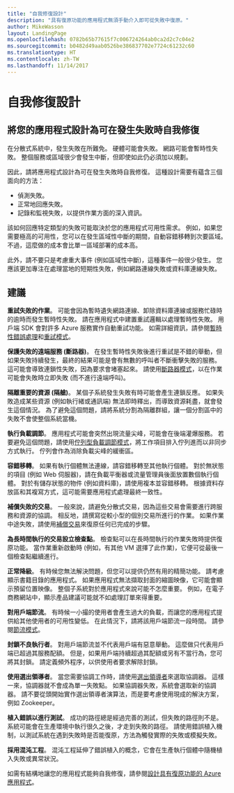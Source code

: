 ```yaml
---
title: "自我修復設計"
description: "具有復原功能的應用程式無須手動介入即可從失敗中復原。"
author: MikeWasson
layout: LandingPage
ms.openlocfilehash: 0782b65b77615f7c006724264ab0ca2d2c7c04e2
ms.sourcegitcommit: b0482d49aab0526be386837702e7724c61232c60
ms.translationtype: HT
ms.contentlocale: zh-TW
ms.lasthandoff: 11/14/2017
---
```

# <a name="design-for-self-healing"></a>自我修復設計

## <a name="design-your-application-to-be-self-healing-when-failures-occur"></a>將您的應用程式設計為可在發生失敗時自我修復

在分散式系統中，發生失敗在所難免。 硬體可能會失敗。 網路可能會暫時性失敗。 整個服務或區域很少會發生中斷，但即使如此仍必須加以規劃。

因此，請將應用程式設計為可在發生失敗時自我修復。 這種設計需要有蘊含三個面向的方法：

- 偵測失敗。
- 正常地回應失敗。
- 記錄和監視失敗，以提供作業方面的深入資訊。

該如何回應特定類型的失敗可能取決於您的應用程式可用性需求。 例如，如果您需要極高的可用性，您可以在發生區域性中斷的期間，自動容錯移轉到次要區域。 不過，這麼做的成本會比單一區域部署的成本高。 

此外，請不要只是考慮重大事件 (例如區域性中斷)，這種事件一般很少發生。 您應該更加專注在處理當地的短期性失敗，例如網路連線失敗或資料庫連線失敗。

## <a name="recommendations"></a>建議

**重試失敗的作業**。 可能會因為暫時遺失網路連線、卸除資料庫連線或服務忙碌時的逾時而發生暫時性失敗。 請在應用程式中建置重試邏輯以處理暫時性失敗。 用戶端 SDK 會對許多 Azure 服務實作自動重試功能。 如需詳細資訊，請參閱[暫時性錯誤處理][transient-fault-handling]和[重試模式][retry]。

**保護失敗的遠端服務 (斷路器)**。 在發生暫時性失敗後進行重試是不錯的舉動，但如果失敗持續發生，最終的結果可能是會有無數的呼叫者不斷衝擊失敗的服務。 這可能會導致連鎖性失敗，因為要求會堵塞起來。 請使用[斷路器模式][circuit-breaker]，以在作業可能會失敗時立即失敗 (而不進行遠端呼叫)。  

**隔離重要的資源 (隔艙)**。 某個子系統發生失敗有時可能會產生連鎖反應。 如果失敗造成某些資源 (例如執行緒或通訊端) 無法即時釋出，而導致資源耗盡，就會發生這個情況。 為了避免這個問題，請將系統分割為隔離群組，讓一個分割區中的失敗不會使整個系統當機。  

**執行負載調節**。 應用程式可能會突然出現流量尖峰，可能會在後端灌爆服務。 若要避免這個問題，請使用[佇列型負載調節模式][load-level]，將工作項目排入佇列進而以非同步方式執行。 佇列會作為消除負載尖峰的緩衝區。 

**容錯移轉**。 如果有執行個體無法連線，請容錯移轉至其他執行個體。 對於無狀態的項目 (例如 Web 伺服器)，請在負載平衡器或流量管理員後面放置數個執行個體。 對於有儲存狀態的物件 (例如資料庫)，請使用複本並容錯移轉。 根據資料存放區和其複寫方式，這可能需要應用程式處理最終一致性。 

**補償失敗的交易**。 一般來說，請避免分散式交易，因為這些交易會需要進行跨服務和資源的協調。 相反地，請撰寫從較小型的個別交易所進行的作業。 如果作業中途失敗，請使用[補償交易][compensating-transactions]來復原任何已完成的步驟。 

**為長時間執行的交易設立檢查點**。 檢查點可以在長時間執行的作業失敗時提供復原功能。 當作業重新啟動時 (例如，有其他 VM 選擇了此作業)，它便可從最後一個檢查點繼續進行。

**正常降級**。 有時候您無法解決問題，但您可以提供仍然有用的精簡功能。 請考慮顯示書籍目錄的應用程式。 如果應用程式無法擷取封面的縮圖映像，它可能會顯示預留位置映像。 整個子系統對於應用程式來說可能不怎麼重要。 例如，在電子商務網站中，顯示產品建議可能就不如處理訂單來得重要。

**對用戶端節流**。 有時候一小撮的使用者會產生過大的負載，而讓您的應用程式提供給其他使用者的可用性變低。 在此情況下，請將該用戶端節流一段時間。 請參閱[節流模式][throttle]。

**封鎖不良執行者**。 對用戶端節流並不代表用戶端有惡意舉動。 這麼做只代表用戶端已超過其服務配額。 但是，如果用戶端持續超過其配額或另有不當行為，您可將其封鎖。 請定義頻外程序，以供使用者要求解除封鎖。

**使用選出領導者**。 當您需要協調工作時，請使用[選出領導者][leader-election]來選取協調器。 這樣一來，協調器就不會成為單一失敗點。 如果協調器失敗，系統會選取新的協調器。 請不要從頭開始實作選出領導者演算法，而是要考慮使用現成的解決方案，例如 Zookeeper。  

**植入錯誤以進行測試**。 成功的路徑總是經過完善的測試，但失敗的路徑則不是。 系統可能會在生產環境中執行很久之後，才走到失敗的路徑。 請使用錯誤植入機制，以測試系統在遇到失敗時是否能復原，方法為觸發實際的失敗或模擬失敗。 

**採用混沌工程**。 混沌工程延伸了錯誤植入的概念，它會在生產執行個體中隨機植入失敗或異常狀況。 

如需有結構地讓您的應用程式能夠自我修復，請參閱[設計具有復原功能的 Azure 應用程式][resiliency-overview]。  

[circuit-breaker]: ../../patterns/circuit-breaker.md
[compensating-transactions]: ../../patterns/compensating-transaction.md
[leader-election]: ../../patterns/leader-election.md
[load-level]: ../../patterns/queue-based-load-leveling.md
[resiliency-overview]: ../../resiliency/index.md
[retry]: ../../patterns/retry.md
[throttle]: ../../patterns/throttling.md
[transient-fault-handling]: ../../best-practices/transient-faults.md

